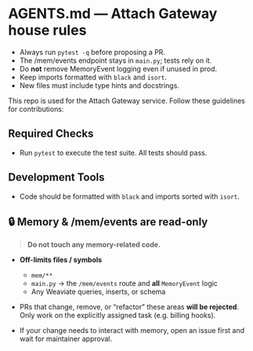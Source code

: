 # AGENTS.md — Attach Gateway house rules

* Always run `pytest -q` before proposing a PR.
* The /mem/events endpoint stays in `main.py`; tests rely on it.
* Do **not** remove MemoryEvent logging even if unused in prod.
* Keep imports formatted with `black` and `isort`.
* New files must include type hints and docstrings.

This repo is used for the Attach Gateway service. Follow these guidelines for contributions:

## Required Checks
- Run `pytest` to execute the test suite. All tests should pass.

## Development Tools
- Code should be formatted with `black` and imports sorted with `isort`.

## 🔒  Memory & /mem/events are **read-only**

> **Do not touch any memory-related code.**

* **Off-limits files / symbols**  
  * `mem/**`
  * `main.py` → the `/mem/events` route and **all** `MemoryEvent` logic  
  * Any Weaviate queries, inserts, or schema

* PRs that change, remove, or “refactor” these areas **will be rejected**.  
  Only work on the explicitly assigned task (e.g. billing hooks).

* If your change needs to interact with memory, open an issue first and wait
  for maintainer approval.